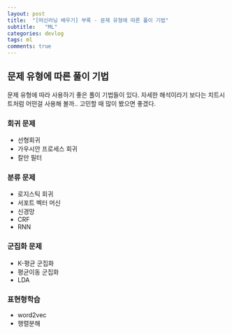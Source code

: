```yaml
---
layout: post
title:  "[머신러닝 배우기] 부록 - 문제 유형에 따른 풀이 기법"
subtitle:   "ML"
categories: devlog
tags: ml
comments: true
---
```


## 문제 유형에 따른 풀이 기법

문제 유형에 따라 사용하기 좋은 풀이 기법들이 있다. 자세한 해석이라기 보다는 치트시트처럼 어떤걸 사용해 볼까.. 고민할 때 많이 봤으면 좋겠다.

### 회귀 문제

- 선형회귀
- 가우시안 프로세스 회귀
- 칼만 필터

### 분류 문제

- 로지스틱 회귀
- 서포트 벡터 머신
- 신경망
- CRF
- RNN

### 군집화 문제

- K-평균 군집화
- 평균이동 군집화
- LDA

### 표현형학습

- word2vec
- 행렬분해

